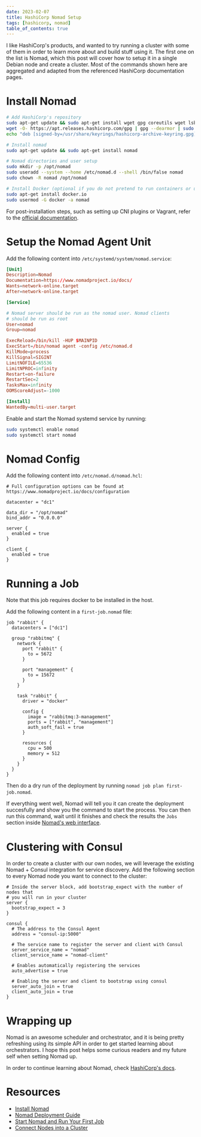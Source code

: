 ```yaml
---
date: 2023-02-07
title: HashiCorp Nomad Setup
tags: [hashicorp, nomad]
table_of_contents: true
---
```


I like HashiCorp's products, and wanted to try running a cluster with some of
them in order to learn more about and build stuff using it. The first one on the
list is Nomad, which this post will cover how to setup it in a single Debian
node and create a cluster. Most of the commands shown here are aggregated and
adapted from the referenced HashiCorp documentation pages.

# Install Nomad

```sh 
# Add HashiCorp's repository
sudo apt-get update && sudo apt-get install wget gpg coreutils wget lsb-release
wget -O- https://apt.releases.hashicorp.com/gpg | gpg --dearmor | sudo tee /usr/share/keyrings/hashicorp-archive-keyring.gpg
echo "deb [signed-by=/usr/share/keyrings/hashicorp-archive-keyring.gpg] https://apt.releases.hashicorp.com $(lsb_release -cs) main" | sudo tee /etc/apt/sources.list.d/hashicorp.list

# Install nomad
sudo apt-get update && sudo apt-get install nomad

# Nomad directories and user setup
sudo mkdir -p /opt/nomad
sudo useradd --system --home /etc/nomad.d --shell /bin/false nomad
sudo chown -R nomad /opt/nomad

# Install Docker (optional if you do not pretend to run containers or use podman)
sudo apt-get install docker.io
sudo usermod -G docker -a nomad
```

For post-installation steps, such as setting up CNI plugins or Vagrant, refer to
the [official documentation](https://developer.hashicorp.com/nomad/tutorials/get-started/get-started-install#post-installation-steps).

# Setup the Nomad Agent Unit


Add the following content into `/etc/systemd/system/nomad.service`:

```toml
[Unit]
Description=Nomad
Documentation=https://www.nomadproject.io/docs/
Wants=network-online.target
After=network-online.target

[Service]

# Nomad server should be run as the nomad user. Nomad clients
# should be run as root
User=nomad
Group=nomad

ExecReload=/bin/kill -HUP $MAINPID
ExecStart=/bin/nomad agent -config /etc/nomad.d
KillMode=process
KillSignal=SIGINT
LimitNOFILE=65536
LimitNPROC=infinity
Restart=on-failure
RestartSec=2
TasksMax=infinity
OOMScoreAdjust=-1000

[Install]
WantedBy=multi-user.target
```

Enable and start the Nomad systemd service by running:

```sh
sudo systemctl enable nomad
sudo systemctl start nomad
```

# Nomad Config

Add the following content into `/etc/nomad.d/nomad.hcl`:

```hcl
# Full configuration options can be found at https://www.nomadproject.io/docs/configuration

datacenter = "dc1"

data_dir = "/opt/nomad"
bind_addr = "0.0.0.0"

server {
  enabled = true
}

client {
  enabled = true
}
```

# Running a Job

Note that this job requires docker to be installed in the host.

Add the following content in a `first-job.nomad` file:

```hcl 
job "rabbit" {
  datacenters = ["dc1"]

  group "rabbitmq" {
    network {
      port "rabbit" {
        to = 5672
      }

      port "management" {
        to = 15672
      }
    }

    task "rabbit" {
      driver = "docker"

      config {
        image = "rabbitmq:3-management"
        ports = ["rabbit", "management"]
        auth_soft_fail = true
      }

      resources {
        cpu = 500
        memory = 512
      }
    }
  }
}
```

Then do a dry run of the deployment by running `nomad job plan first-job.nomad`.

If everything went well, Nomad will tell you it can create the deployment
succesfully and show you the command to start the process. You can then run this
command, wait until it finishes and check the results the `Jobs` section inside
[Nomad's web interface](127.0.0.1:4646).

# Clustering with Consul

In order to create a cluster with our own nodes, we will leverage the existing
Nomad + Consul integration for service discovery. Add the following section to
every Nomad node you want to connect to the cluster:

```hcl
# Inside the server block, add bootstrap_expect with the number of nodes that
# you will run in your cluster
server {
  bootstrap_expect = 3
}

consul {
  # The address to the Consul Agent
  address = "consul-ip:5000"

  # The service name to register the server and client with Consul
  server_service_name = "nomad"
  client_service_name = "nomad-client"

  # Enables automatically registering the services
  auto_advertise = true

  # Enabling the server and client to bootstrap using consul
  server_auto_join = true
  client_auto_join = true
}
```

# Wrapping up

Nomad is an awesome scheduler and orchestrator, and it is being pretty
refreshing using its simple API in order to get started learning about
orchestrators. I hope this post helps some curious readers and my future self
when setting Nomad up.

In order to continue learning about Nomad, check [HashiCorp's
docs](https://developer.hashicorp.com/nomad/docs).

# Resources
- [Install Nomad](https://developer.hashicorp.com/nomad/tutorials/get-started/get-started-install)
- [Nomad Deployment Guide](https://developer.hashicorp.com/nomad/tutorials/enterprise/production-deployment-guide-vm-with-consul)
- [Start Nomad and Run Your First Job](https://developer.hashicorp.com/nomad/tutorials/get-started/get-started-run)
- [Connect Nodes into a Cluster](https://developer.hashicorp.com/nomad/tutorials/manage-clusters/clustering)

